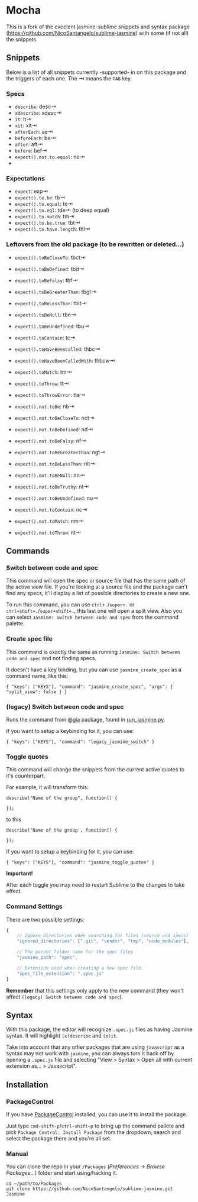 # Mocha

This is a fork of the excelent jasmine-sublime snippets and syntax package (https://github.com/NicoSantangelo/sublime-jasmine) with some (if not all) the snippets 

## Snippets

Below is a list of all snippets currently -supported- in on this package and the triggers of each one. The **⇥** means the `TAB` key.

### Specs
- `describe`: desc⇥
- `xdescribe`: xdesc⇥
- `it`: it⇥
- `xit`: xit⇥
- `afterEach`: ae⇥
- `beforeEach`: be⇥
- `after`: aft⇥
- `before`: bef⇥
- `expect().not.to.equal`: ne⇥
- 
### Expectations
- `expect`: exp⇥
- `expect().to.be`: tb⇥
- `expect().to.equal`: te⇥
- `expect().to.eql`: tde⇥ (to deep equal)
- `expect().to.match`: tm⇥ 
- `expect().to.be.true`: tbt⇥
- `expect().to.have.length`: thl⇥


### Leftovers from the old package (to be rewritten or deleted...)
- `expect().toBeCloseTo`: tbct⇥
- `expect().toBeDefined`: tbd⇥
- `expect().toBeFalsy`: tbf⇥
- `expect().toBeGreaterThan`: tbgt⇥
- `expect().toBeLessThan`: tblt⇥
- `expect().toBeNull`: tbn⇥
- `expect().toBeUndefined`: tbu⇥
- `expect().toContain`: tc⇥

- `expect().toHaveBeenCalled`: thbc⇥
- `expect().toHaveBeenCalledWith`: thbcw⇥
- `expect().toMatch`: tm⇥
- `expect().toThrow`: tt⇥
- `expect().toThrowError`: tte⇥
- `expect().not.toBe`: nb⇥
- `expect().not.toBeCloseTo`: nct⇥
- `expect().not.toBeDefined`: nd⇥
- `expect().not.toBeFalsy`: nf⇥
- `expect().not.toBeGreaterThan`: ngt⇥
- `expect().not.toBeLessThan`: nlt⇥
- `expect().not.toBeNull`: nn⇥
- `expect().not.toBeTruthy`: nt⇥
- `expect().not.toBeUndefined`: nu⇥
- `expect().not.toContain`: nc⇥

- `expect().not.toMatch`: nm⇥
- `expect().not.toThrow`: nt⇥


## Commands

### Switch between code and spec

This command will open the spec or source file that has the same path of the active view file.
If you're looking at a source file and the package can't find any specs, it'll display a list of possible directories to create a new one.

To run this command, you can use `ctrl+.`/`super+.` or `ctrl+shift+.`/`super+shift+.`, this last one will open a split view. Also you can select `Jasmine: Switch between code and spec` from the command palette.

### Create spec file

This command is exactly the same as running `Jasmine: Switch between code and spec` and not finding specs.

It doesn't have a key binding, but you can use `jasmine_create_spec` as a command name, like this:

`{ "keys": ["KEYS"], "command": "jasmine_create_spec", "args": { "split_view": false } }`

### (legacy) Switch between code and spec

Runs the command from [@gja](https://github.com/gja) package, found in [run_jasmine.py](https://github.com/gja/sublime-text-2-jasmine/blob/master/run_jasmine.py).

If you want to setup a keybinding for it, you can use:

`{ "keys": ["KEYS"], "command": "legacy_jasmine_switch" }`

### Toggle quotes

This command will change the snippets from the current active quotes to it's counterpart.

For example, it will transform this:

````
describe("Name of the group", function() {
    
});
````

to this

````
describe('Name of the group', function() {
    
});
````

If you want to setup a keybinding for it, you can use:

`{ "keys": ["KEYS"], "command": "jasmine_toggle_quotes" }`

**Important!**

After each toggle you may need to restart Sublime to the changes to take effect.

### Command Settings

There are two possible settings:
```javascript
{
    // Ignore directories when searching for files (source and specs)
    "ignored_directories": [".git", "vendor", "tmp", "node_modules"],

    // The parent folder name for the spec files
    "jasmine_path": "spec",

    // Extension used when creating a new spec file. 
    "spec_file_extension": ".spec.js"
}
```

**Remember** that this settings only apply to the new command (they won't affect `(legacy) Switch between code and spec`).

## Syntax

With this package, the editor will recognize `.spec.js` files as having Jasmine syntax. It will highlight `(x)describe` and `(x)it`.

Take into account that any other packages that are using `javascript` as a syntax may not work with `jasmine`, you can always turn it back off by opening a `.spec.js` file and selecting "View > Syntax > Open all with current extension as... > Javascript".

## Installation

### PackageControl

If you have [PackageControl](http://wbond.net/sublime_packages/package_control) installed, you can use it to install the package.

Just type `cmd-shift-p`/`ctrl-shift-p` to bring up the command pallete and pick `Package Control: Install Package` from the dropdown, search and select the package there and you're all set.

### Manual

You can clone the repo in your `/Packages` (*Preferences -> Browse Packages...*) folder and start using/hacking it.
    
    cd ~/path/to/Packages
    git clone https://github.com/NicoSantangelo/sublime-jasmine.git Jasmine

